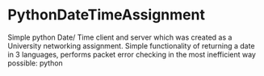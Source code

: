 # PythonDateTimeAssignment
Simple python Date/ Time client and server which was created as a University networking assignment. Simple functionality of returning a date in 3 languages, performs packet error checking in the most inefficient way possible: python
